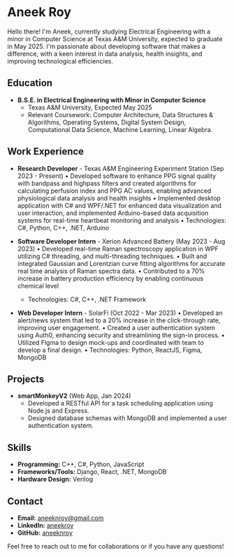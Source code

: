 # Aneek Roy

Hello there! I'm Aneek, currently studying Electrical Engineering with a minor in Computer Science at Texas A&M University, expected to graduate in May 2025. I'm passionate about developing software that makes a difference, with a keen interest in data analysis, health insights, and improving technological efficiencies.

## Education

- **B.S.E. in Electrical Engineering with Minor in Computer Science**
  - Texas A&M University, Expected May 2025
  - Relevant Coursework: Computer Architecture, Data Structures & Algorithms, Operating Systems, Digital System Design, Computational Data Science, Machine Learning, Linear Algebra.

## Work Experience

- **Research Developer** - Texas A&M Engineering Experiment Station (Sep 2023 - Present)
  • Developed software to enhance PPG signal quality with bandpass and highpass filters and created
    algorithms for calculating perfusion index and PPG AC values, enabling advanced physiological data
    analysis and health insights
  • Implemented desktop application with C# and WPF/.NET for enhanced data visualization and user
    interaction, and implemented Arduino-based data acquisition systems for real-time heartbeat monitoring
    and analysis
  • Technologies: C#, Python, C++, .NET, Arduino

- **Software Developer Intern** - Xerion Advanced Battery (May 2023 - Aug 2023)
  • Developed real-time Raman spectroscopy application in WPF utilizing C# threading, and multi-threading
  techniques.
  • Built and integrated Gaussian and Lorentzian curve fitting algorithms for accurate real time analysis of
  Raman spectra data.
  • Contributed to a 70% increase in battery production efficiency by enabling continuous chemical level
  - Technologies: C#, C++, .NET Framework

- **Web Developer Intern** - SolarFi (Oct 2022 - Mar 2023)
  • Developed an alert/news system that led to a 20% increase in the click-through rate, improving user
    engagement.
  • Created a user authentication system using Auth0, enhancing security and streamlining the sign-in process.
  • Utilized Figma to design mock-ups and coordinated with team to develop a final design.
  • Technologies: Python, ReactJS, Figma, MongoDB

## Projects

- **smartMonkeyV2** (Web App, Jan 2024)
  - Developed a RESTful API for a task scheduling application using Node.js and Express.
  - Designed database schemas with MongoDB and implemented a user authentication system.

## Skills

- **Programming:** C++, C#, Python, JavaScript
- **Frameworks/Tools:** Django, React, .NET, MongoDB
- **Hardware Design:** Verilog

## Contact

- **Email:** [aneeknroy@gmail.com](mailto:aneeknroy@gmail.com)
- **LinkedIn:** [aneekroy](https://www.linkedin.com/in/aneekroy)
- **GitHub:** [aneeknroy](https://github.com/aneeknroy)

Feel free to reach out to me for collaborations or if you have any questions!
